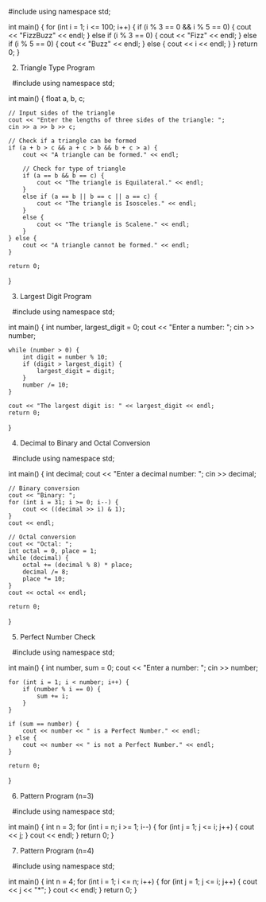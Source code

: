 #include <iostream>
using namespace std;

int main() {
    for (int i = 1; i <= 100; i++) {
        if (i % 3 == 0 && i % 5 == 0) {
            cout << "FizzBuzz" << endl;
        } else if (i % 3 == 0) {
            cout << "Fizz" << endl;
        } else if (i % 5 == 0) {
            cout << "Buzz" << endl;
        } else {
            cout << i << endl;
        }
    }
    return 0;
}
 

2. Triangle Type Program

 
#include <iostream>
using namespace std;

int main() {
    float a, b, c;

    // Input sides of the triangle
    cout << "Enter the lengths of three sides of the triangle: ";
    cin >> a >> b >> c;

    // Check if a triangle can be formed
    if (a + b > c && a + c > b && b + c > a) {
        cout << "A triangle can be formed." << endl;

        // Check for type of triangle
        if (a == b && b == c) {
            cout << "The triangle is Equilateral." << endl;
        } 
        else if (a == b || b == c || a == c) {
            cout << "The triangle is Isosceles." << endl;
        } 
        else {
            cout << "The triangle is Scalene." << endl;
        }
    } else {
        cout << "A triangle cannot be formed." << endl;
    }

    return 0;
}
 

3. Largest Digit Program

 
#include <iostream>
using namespace std;

int main() {
    int number, largest_digit = 0;
    cout << "Enter a number: ";
    cin >> number;

    while (number > 0) {
        int digit = number % 10;
        if (digit > largest_digit) {
            largest_digit = digit;
        }
        number /= 10;
    }

    cout << "The largest digit is: " << largest_digit << endl;
    return 0;
}
 

4. Decimal to Binary and Octal Conversion

 
#include <iostream>
using namespace std;

int main() {
    int decimal;
    cout << "Enter a decimal number: ";
    cin >> decimal;

    // Binary conversion
    cout << "Binary: ";
    for (int i = 31; i >= 0; i--) {
        cout << ((decimal >> i) & 1);
    }
    cout << endl;

    // Octal conversion
    cout << "Octal: ";
    int octal = 0, place = 1;
    while (decimal) {
        octal += (decimal % 8) * place;
        decimal /= 8;
        place *= 10;
    }
    cout << octal << endl;

    return 0;
}
 

5. Perfect Number Check

 
#include <iostream>
using namespace std;

int main() {
    int number, sum = 0;
    cout << "Enter a number: ";
    cin >> number;

    for (int i = 1; i < number; i++) {
        if (number % i == 0) {
            sum += i;
        }
    }

    if (sum == number) {
        cout << number << " is a Perfect Number." << endl;
    } else {
        cout << number << " is not a Perfect Number." << endl;
    }

    return 0;
}
 

6. Pattern Program (n=3)

 
#include <iostream>
using namespace std;

int main() {
    int n = 3;
    for (int i = n; i >= 1; i--) {
        for (int j = 1; j <= i; j++) {
            cout << j;
        }
        cout << endl;
    }
    return 0;
}
 

7. Pattern Program (n=4)

 
#include <iostream>
using namespace std;

int main() {
    int n = 4;
    for (int i = 1; i <= n; i++) {
        for (int j = 1; j <= i; j++) {
            cout << j << "*";
        }
        cout << endl;
    }
    return 0;
}
